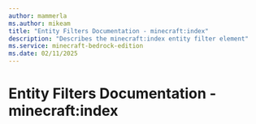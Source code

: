 ```yaml
---
author: mammerla
ms.author: mikeam
title: "Entity Filters Documentation - minecraft:index"
description: "Describes the minecraft:index entity filter element"
ms.service: minecraft-bedrock-edition
ms.date: 02/11/2025 
---
```


# Entity Filters Documentation - minecraft:index
